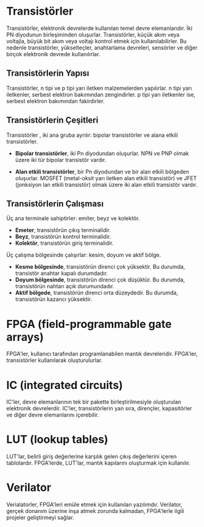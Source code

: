 # Transistörler

Transistörler, elektronik devrelerde kullanılan temel devre elemanlarıdır. İki PN diyodunun birleşiminden oluşurlar. Transistörler, küçük akım veya voltajla, büyük bit akım veya voltajı kontrol etmek için kullanılabilirler. Bu nedenle transistörler, yükselteçler, anahtarlama devreleri, sensörler ve diğer birçok elektronik devrede kullanılırlar.

## Transistörlerin Yapısı

Transistörler, n tipi ve p tipi yarı iletken malzemelerden yapılırlar. n tipi yarı iletkenler, serbest elektron bakımından zengindirler. p tipi yarı iletkenler ise, serbest elektron bakımından fakirdirler.

## Transistörlerin Çeşitleri

Transistörler , iki ana gruba ayrılır: bipolar transistörler ve alana etkili transistörler.

- **Bipolar transistörler**, iki Pn diyodundan oluşurlar. NPN ve PNP olmak üzere iki tür bipolar transistör vardır.

- **Alan etkili transistörler**, bir Pn diyodundan ve bir alan etkili bölgeden oluşurlar. MOSFET (metal-oksit yarı iletken alan etkili transistör) ve JFET (jonksiyon lan etkili transistör) olmak üzere iki alan etkili transistör vardır. 

## Transistörlerin Çalışması

Üç ana terminale sahiptirler: emiter, beyz ve kolektör.

- **Emeter**, transistörün çıkış terminalidir.
- **Beyz**, transistörün kontrol terminalidir.
- **Kolektör**, transistörün giriş terminalidir.

Üç çalışma bölgesinde çalışırlar: kesim, doyum ve aktif bölge.

- **Kesme bölgesinde**, transistörün direnci çok yüksektir. Bu durumda, transistör anahtar kapalı durumdadır.
- **Doyum bölgesinde**, transistörün direnci çok düşüktür. Bu durumda, transistörün nahtarı açık durumundadır.
- **Aktif bölgede**, transistörün direnci orta düzeydedir. Bu durumda, transistörün kazancı yüksektir.

# FPGA (field-programmable gate arrays)

FPGA'ler, kullanıcı tarafından programlanabilen mantık devreleridir. FPGA'ler, transistörler kullanılarak oluşturulurlar.

# IC (integrated circuits)

IC'ler, devre elemanlarının tek bir pakette birleştirilmesiyle oluşturulan elektronik devrelerdir. IC'ler, transistörlerin yan sıra, dirençler, kapasitörler ve diğer devre elemanlarını içerebilir.

# LUT (lookup tables)

LUT'lar, belirli giriş değerlerine karşılık gelen çıkış değerlerini içeren tablolardır. FPGA'lerde, LUT'lar, mantık kapılarını oluşturmak için kullanılır.

# Verilator

Verialatorler, FPGA'leri emüle etmek için kullanılan yazılımdır. Verilator, gerçek donanım üzerine inşa atmek zorunda kalmadan, FPGA'lerle ilgili projeler geliştirmeyi sağlar.
